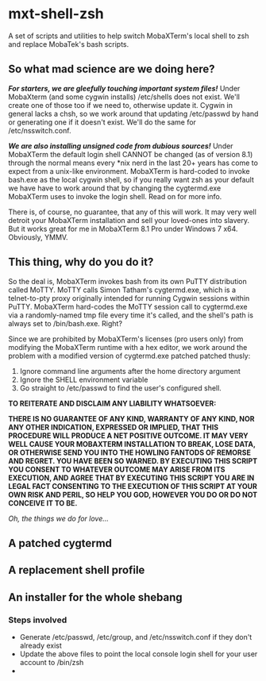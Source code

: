 # mxt-shell-zsh
A set of scripts and utilities to help switch MobaXTerm's local shell to zsh and replace MobaTek's bash scripts.

## So what mad science are we doing here?

***For starters, we are gleefully touching important system files!*** Under MobaXterm (and some cygwin installs) /etc/shells does not exist. We'll create one of those too if we need to, otherwise update it. Cygwin in general lacks a chsh, so we work around that updating /etc/passwd by hand or generating one if it doesn't exist. We'll do the same for /etc/nsswitch.conf.

***We are also installing unsigned code from dubious sources!*** Under MobaXTerm the default login shell CANNOT be changed (as of version 8.1) through the normal means every *nix nerd in the last 20+ years has come to expect from a unix-like environment. MobaXTerm is hard-coded to invoke bash.exe as the local cygwin shell, so if you really want zsh as your default we have have to work around that by changing the cygtermd.exe MobaXTerm uses to invoke the login shell. Read on for more info.

There is, of course, no guarantee, that any of this will work. It may very well detroit your MobaXTerm installation and sell your loved-ones into slavery. But it works great for me in MobaXTerm 8.1 Pro under Windows 7 x64. Obviously, YMMV.

## This thing, why do you do it?

So the deal is, MobaXTerm invokes bash from its own PuTTY distribution called MoTTY. MoTTY calls Simon Tatham's cygtermd.exe, which is a telnet-to-pty proxy originally intended for running Cygwin sessions within PuTTY. MobaXTerm hard-codes the MoTTY session call to cygtermd.exe via a randomly-named tmp file every time it's called, and the shell's path is always set to /bin/bash.exe. Right?

Since we are prohibited by MobaXTerm's licenses (pro users only) from modifying the MobaXTerm runtime with a hex editor, we work around the problem with a modified version of cygtermd.exe patched patched thusly:

1. Ignore command line arguments after the home directory argument
2. Ignore the SHELL environment variable
3. Go straight to /etc/passwd to find the user's configured shell.

**TO REITERATE AND DISCLAIM ANY LIABILITY WHATSOEVER:**

**THERE IS NO GUARANTEE OF ANY KIND, WARRANTY OF ANY KIND, NOR ANY OTHER INDICATION, EXPRESSED OR IMPLIED, THAT THIS PROCEDURE WILL PRODUCE A NET POSITIVE OUTCOME. IT MAY VERY WELL CAUSE YOUR MOBAXTERM INSTALLATION TO BREAK, LOSE DATA, OR OTHERWISE SEND YOU INTO THE HOWLING FANTODS OF REMORSE AND REGRET. YOU HAVE BEEN SO WARNED. BY EXECUTING THIS SCRIPT YOU CONSENT TO WHATEVER OUTCOME MAY ARISE FROM ITS EXECUTION, AND AGREE THAT BY EXECUTING THIS SCRIPT YOU ARE IN LEGAL FACT CONSENTING TO THE EXECUTION OF THIS SCRIPT AT YOUR OWN RISK AND PERIL, SO HELP YOU GOD, HOWEVER YOU DO OR DO NOT CONCEIVE IT TO BE.**

*Oh, the things we do for love...*


## A patched cygtermd


## A replacement shell profile


## An installer for the whole shebang

### Steps involved
* Generate /etc/passwd, /etc/group, and /etc/nsswitch.conf if they don't already exist
* Update the above files to point the local console login shell for your user account to /bin/zsh
* 